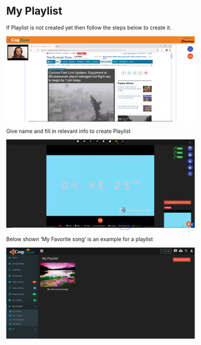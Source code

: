 # My Playlist

If Playlist is not created yet then follow the steps below to create it.

![](../.gitbook/assets/image%20%2874%29.png)

Give name and fill in relevant info to create Playlist

![](../.gitbook/assets/image%20%28154%29.png)

Below shown ‘My Favorite song’ is an example for a playlist

![](../.gitbook/assets/image%20%2821%29.png)

